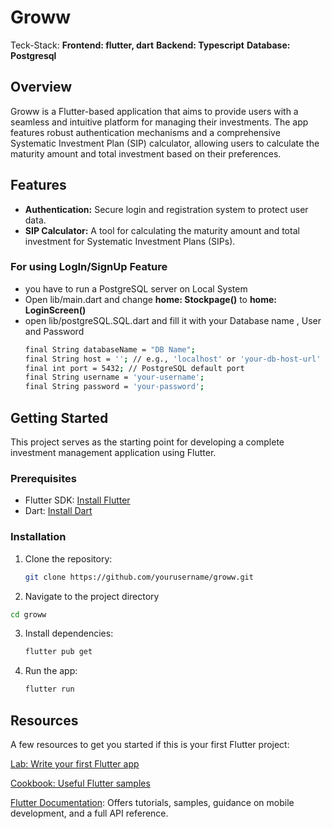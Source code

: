 # Groww

Teck-Stack:
**Frontend: flutter, dart**
**Backend: Typescript**
**Database: Postgresql**

## Overview

Groww is a Flutter-based application that aims to provide users with a seamless and intuitive platform for managing their investments. The app features robust authentication mechanisms and a comprehensive Systematic Investment Plan (SIP) calculator, allowing users to calculate the maturity amount and total investment based on their preferences.

## Features

- **Authentication:** Secure login and registration system to protect user data.
- **SIP Calculator:** A tool for calculating the maturity amount and total investment for Systematic Investment Plans (SIPs).

### For using LogIn/SignUp Feature 
- you have to run a PostgreSQL server on Local System
- Open lib/main.dart  and change **home: Stockpage()** to **home: LoginScreen()**
- open lib/postgreSQL.SQL.dart and fill it with your Database name , User and Password
  ```bash
  final String databaseName = "DB Name";
  final String host = ''; // e.g., 'localhost' or 'your-db-host-url'
  final int port = 5432; // PostgreSQL default port
  final String username = 'your-username';
  final String password = 'your-password';
  ```

## Getting Started

This project serves as the starting point for developing a complete investment management application using Flutter.

### Prerequisites

- Flutter SDK: [Install Flutter](https://docs.flutter.dev/get-started/install)
- Dart: [Install Dart](https://dart.dev/get-dart)

### Installation

1. Clone the repository:
   ```bash
   git clone https://github.com/yourusername/groww.git
   ```

2. Navigate to the project directory
  ```bash
  cd groww
  ```
3. Install dependencies:
   ```bash
   flutter pub get
   ```
4. Run the app:
   ```bash
   flutter run
   ```

## Resources
A few resources to get you started if this is your first Flutter project:

[Lab: Write your first Flutter app](https://docs.flutter.dev/get-started/codelab)

[Cookbook: Useful Flutter samples](https://docs.flutter.dev/cookbook)

[Flutter Documentation](https://docs.flutter.dev/): Offers tutorials, samples, guidance on mobile development, and a full API reference.

